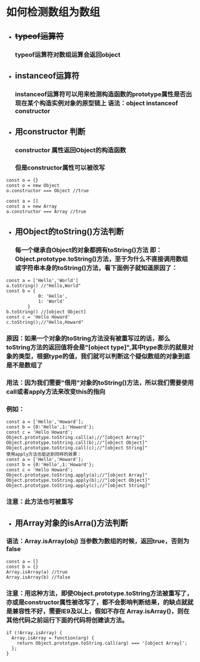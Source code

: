 <!--
 * @Description: 
 * @Author: 曹俊
 * @Date: 2022-06-06 17:02:26
 * @LastEditors: 曹俊
 * @LastEditTime: 2022-06-14 10:43:24
-->
# 如何检测数组为数组

+ ## ~~typeof运算符~~
   ### typeof运算符对数组运算会返回object

+ ## instanceof运算符
  ### instanceof运算符可以用来检测构造函数的prototype属性是否出现在某个构造实例对象的原型链上 语法：object instanceof constructor
  
+ ## 用constructor 判断
   ### constructor 属性返回Object的构造函数
   ### 但是constructor属性可以被改写
```
const o = {}
const o = new Object
o.constructor === Object //true

const a = []
const a = new Array
a.constructor === Array //true

```

+ ## 用Object的toString()方法判断
  ### 每一个继承自Object的对象都拥有toString()方法 即：Object.prototype.toString()方法，至于为什么不直接调用数组或字符串本身的toString()方法，看下面例子就知道原因了：
```
const a = ['Hello','World']
a.toString() //"Hello,World" 
const b = {
            0: 'Hello',
            1: 'World'
        }
b.toString() //[object Object]
const c = 'Hello Howard'
c.toString();//"Hello,Howard"
```
### 原因：如果一个对象的toString方法没有被重写过的话，那么toString方法的返回值将会是"[object type]",其中type表示的就是对象的类型，根据type的值，我们就可以判断这个疑似数组的对象到底是不是数组了

### 用法：因为我们需要"借用"对象的toString()方法，所以我们需要使用call或者apply方法来改变this的指向
### 例如：
```
const a = ['Hello','Howard'];
const b = {0:'Hello',1:'Howard'};
const c = 'Hello Howard';
Object.prototype.toString.call(a);//"[object Array]"
Object.prototype.toString.call(b);//"[object Object]"
Object.prototype.toString.call(c);//"[object String]"
使用apply方法也能达到同样的效果：
const a = ['Hello','Howard'];
const b = {0:'Hello',1:'Howard'};
const c = 'Hello Howard';
Object.prototype.toString.apply(a);//"[object Array]"
Object.prototype.toString.apply(b);//"[object Object]"
Object.prototype.toString.apply(c);//"[object String]"
```
### 注意：此方法也可被重写

+ ## 用Array对象的isArra()方法判断
### 语法：Array.isArray(obj) 当参数为数组的时候，返回true，否则为false
```
const a = []
const b = {}
Array.isArray(a) //true
Array.isArray(b) //false
```
### 注意：用这种方法，即使Object.prototype.toString方法被重写了，亦或是constructor属性被改写了，都不会影响判断结果，的缺点就就是兼容性不好，需要IE9及以上，假如不存在 Array.isArray()，则在其他代码之前运行下面的代码将创建该方法。
```
if (!Array.isArray) {
  Array.isArray = function(arg) {
    return Object.prototype.toString.call(arg) === '[object Array]';
  };
} 
```